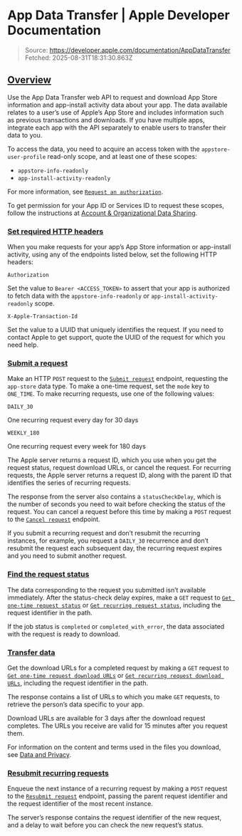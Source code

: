 # App Data Transfer | Apple Developer Documentation

> Source: https://developer.apple.com/documentation/AppDataTransfer
> Fetched: 2025-08-31T18:31:30.863Z

## [Overview](https://developer.apple.com/documentation/AppDataTransfer#Overview)

Use the App Data Transfer web API to request and download App Store information and app-install activity data about your app. The data available relates to a user’s use of Apple’s App Store and includes information such as previous transactions and downloads. If you have multiple apps, integrate each app with the API separately to enable users to transfer their data to you.

To access the data, you need to acquire an access token with the `appstore-user-profile` read-only scope, and at least one of these scopes:

- `appstore-info-readonly`
- `app-install-activity-readonly`

For more information, see [`Request an authorization`](https://developer.apple.com/documentation/AccountOrganizationalDataSharing/Request-an-authorization).

To get permission for your App ID or Services ID to request these scopes, follow the instructions at [Account & Organizational Data Sharing](https://developer.apple.com/help/account/share-account-data/share-account-and-organizational-data/).

### [Set required HTTP headers](https://developer.apple.com/documentation/AppDataTransfer#Set-required-HTTP-headers)

When you make requests for your app’s App Store information or app-install activity, using any of the endpoints listed below, set the following HTTP headers:

`Authorization`

Set the value to `Bearer <ACCESS_TOKEN>` to assert that your app is authorized to fetch data with the `appstore-info-readonly` or `app-install-activity-readonly` scope.

`X-Apple-Transaction-Id`

Set the value to a UUID that uniquely identifies the request. If you need to contact Apple to get support, quote the UUID of the request for which you need help.

### [Submit a request](https://developer.apple.com/documentation/AppDataTransfer#Submit-a-request)

Make an HTTP `POST` request to the [`Submit request`](https://developer.apple.com/documentation/appdatatransfer/submit-request) endpoint, requesting the `app-store` data type. To make a one-time request, set the `mode` key to `ONE_TIME`. To make recurring requests, use one of the following values:

`DAILY_30`

One recurring request every day for 30 days

`WEEKLY_180`

One recurring request every week for 180 days

The Apple server returns a request ID, which you use when you get the request status, request download URLs, or cancel the request. For recurring requests, the Apple server returns a request ID, along with the parent ID that identifies the series of recurring requests.

The response from the server also contains a `statusCheckDelay`, which is the number of seconds you need to wait before checking the status of the request. You can cancel a request before this time by making a `POST` request to the [`Cancel request`](https://developer.apple.com/documentation/appdatatransfer/cancel-request) endpoint.

If you submit a recurring request and don’t resubmit the recurring instances, for example, you request a `DAILY_30` recurrence and don’t resubmit the request each subsequent day, the recurring request expires and you need to submit another request.

### [Find the request status](https://developer.apple.com/documentation/AppDataTransfer#Find-the-request-status)

The data corresponding to the request you submitted isn’t available immediately. After the status-check delay expires, make a `GET` request to [`Get one-time request status`](https://developer.apple.com/documentation/appdatatransfer/get-one-time-request-status) or [`Get recurring request status`](https://developer.apple.com/documentation/appdatatransfer/get-recurring-request-status), including the request identifier in the path.

If the job status is `completed` or `completed_with_error`, the data associated with the request is ready to download.

### [Transfer data](https://developer.apple.com/documentation/AppDataTransfer#Transfer-data)

Get the download URLs for a completed request by making a `GET` request to [`Get one-time request download URLs`](https://developer.apple.com/documentation/appdatatransfer/get-one-time-request-download-urls) or [`Get recurring request download URLs`](https://developer.apple.com/documentation/appdatatransfer/get-recurring-request-download-urls), including the request identifier in the path.

The response contains a list of URLs to which you make `GET` requests, to retrieve the person’s data specific to your app.

Download URLs are available for 3 days after the download request completes. The URLs you receive are valid for 15 minutes after you request them.

For information on the content and terms used in the files you download, see [Data and Privacy](https://privacy.apple.com/file-guides/transfer/appdata).

### [Resubmit recurring requests](https://developer.apple.com/documentation/AppDataTransfer#Resubmit-recurring-requests)

Enqueue the next instance of a recurring request by making a `POST` request to the [`Resubmit request`](https://developer.apple.com/documentation/appdatatransfer/resubmit-request) endpoint, passing the parent request identifier and the request identifier of the most recent instance.

The server’s response contains the request identifier of the new request, and a delay to wait before you can check the new request’s status.
